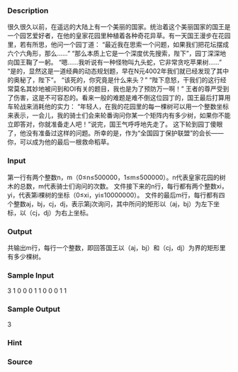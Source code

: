 
### Description
很久很久以前，在遥远的大陆上有一个美丽的国家。统治着这个美丽国家的国王是一个园艺爱好者，在他的皇家花园里种植着各种奇花异草。有一天国王漫步在花园里，若有所思，他问一个园丁道：
“最近我在思索一个问题，如果我们把花坛摆成六个六角形，那么……”
“那么本质上它是一个深度优先搜索，陛下”，园丁深深地向国王鞠了一躬。
“嗯……我听说有一种怪物叫九头蛇，它非常贪吃苹果树……”
“是的，显然这是一道经典的动态规划题，早在N元4002年我们就已经发现了其中的奥秘了，陛下”。
“该死的，你究竟是什么来头？”
“陛下息怒，干我们的这行经常莫名其妙地被问到和OI有关的题目，我也是为了预防万一啊！”
王者的尊严受到了伤害，这是不可容忍的。看来一般的难题是难不倒这位园丁的，国王最后打算用车轮战来消耗他的实力：
“年轻人，在我的花园里的每一棵树可以用一个整数坐标来表示，一会儿，我的骑士们会来轮番询问你某一个矩阵内有多少树，如果你不能立即答对，你就准备走人吧！”说完，国王气呼呼地先走了。
这下轮到园丁傻眼了，他没有准备过这样的问题。所幸的是，作为“全国园丁保护联盟”的会长——你，可以成为他的最后一根救命稻草。


### Input
第一行有两个整数n，m（0≤n≤500000，1≤m≤500000）。n代表皇家花园的树木的总数，m代表骑士们询问的次数。
文件接下来的n行，每行都有两个整数xi，yi，代表第i棵树的坐标（0≤xi，yi≤10000000）。
文件的最后m行，每行都有四个整数aj，bj，cj，dj，表示第j次询问，其中所问的矩形以（aj，bj）为左下坐标，以（cj，dj）为右上坐标。


### Output
共输出m行，每行一个整数，即回答国王以（aj，bj）和（cj，dj）为界的矩形里有多少棵树。

### Sample Input
3 1
0 0 
0 1
1 0
0 0 1 1

### Sample Output
3
### Hint

### Source
